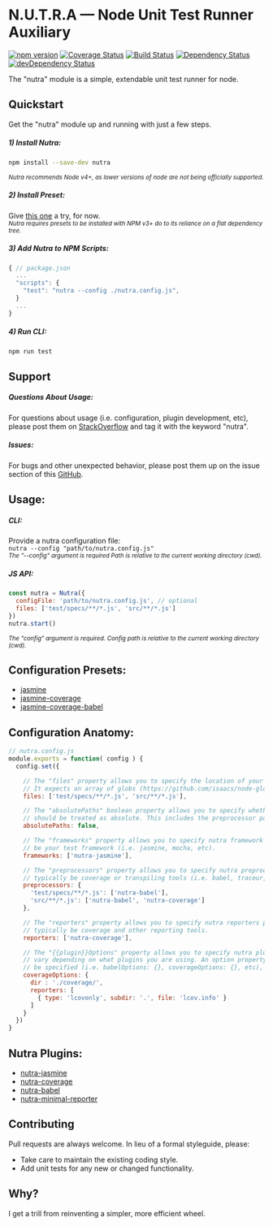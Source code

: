 # N.U.T.R.A — Node Unit Test Runner Auxiliary
[![npm version](https://badge.fury.io/js/nutra.svg)](https://badge.fury.io/js/nutra)
[![Coverage Status](https://coveralls.io/repos/github/m-a-r-c-e-l-i-n-o/nutra/badge.svg?branch=master)](https://coveralls.io/github/m-a-r-c-e-l-i-n-o/nutra?branch=master)
[![Build Status](https://travis-ci.org/m-a-r-c-e-l-i-n-o/nutra.svg?branch=master)](https://travis-ci.org/m-a-r-c-e-l-i-n-o/nutra)
[![Dependency Status](https://david-dm.org/m-a-r-c-e-l-i-n-o/nutra.svg)](https://david-dm.org/m-a-r-c-e-l-i-n-o/nutra)
[![devDependency Status](https://david-dm.org/m-a-r-c-e-l-i-n-o/nutra/dev-status.svg)](https://david-dm.org/m-a-r-c-e-l-i-n-o/nutra#info=devDependencies)

The "nutra" module is a simple, extendable unit test runner for node.

## Quickstart
Get the "nutra" module up and running with just a few steps.

##### 1) Install Nutra:
```bash
npm install --save-dev nutra
```
<sub>*Nutra recommends Node v4+, as lower versions of node are not being officially supported.*</sub>

##### 2) Install Preset:
Give [this one](https://github.com/m-a-r-c-e-l-i-n-o/nutra-jasmine-preset) a try, for now.<br />
<sub>*Nutra requires presets to be installed with NPM v3+ do to its reliance on a flat dependency tree.*</sub>

##### 3) Add Nutra to NPM Scripts:
```js
{ // package.json
  ...
  "scripts": {
    "test": "nutra --config ./nutra.config.js",
  }
  ...
}
```

##### 4) Run CLI:
```bash
npm run test
```

## Support
##### Questions About Usage:
For questions about usage (i.e. configuration, plugin development, etc), please post them on [StackOverflow](http://stackoverflow.com/) and tag it with the keyword "nutra".

##### Issues:
For bugs and other unexpected behavior, please post them up on the issue section of this [GitHub](https://github.com/m-a-r-c-e-l-i-n-o/nutra/issues).

## Usage:
##### CLI:
Provide a nutra configuration file:<br />
`nutra --config "path/to/nutra.config.js"`<br />
<sub>*The "--config" argument is required Path is relative to the current working directory (cwd).*</sub>

##### JS API:
```js
const nutra = Nutra({
  configFile: 'path/to/nutra.config.js', // optional
  files: ['test/specs/**/*.js', 'src/**/*.js']
})
nutra.start()
```
<sub>*The "config" argument is required. Config path is relative to the current working directory (cwd).*</sub>

## Configuration Presets:
- [jasmine](https://github.com/m-a-r-c-e-l-i-n-o/nutra-jasmine-preset)
- [jasmine-coverage](https://github.com/m-a-r-c-e-l-i-n-o/nutra-jasmine-coverage-preset)
- [jasmine-coverage-babel](https://github.com/m-a-r-c-e-l-i-n-o/nutra-jasmine-coverage-babel-preset)

## Configuration Anatomy:
```js
// nutra.config.js
module.exports = function( config ) {
  config.set({

    // The "files" property allows you to specify the location of your app files and specs.
    // It expects an array of globs (https://github.com/isaacs/node-glob) and is always required.
    files: ['test/specs/**/*.js', 'src/**/*.js'],

    // The "absolutePaths" boolean property allows you to specify whether or not all file paths
    // should be treated as absolute. This includes the preprocessor patterns.
    absolutePaths: false,

    // The "frameworks" property allows you to specify nutra framework plugins, this will typically
    // be your test framework (i.e. jasmine, mocha, etc).
    frameworks: ['nutra-jasmine'],

    // The "preprocessors" property allows you to specify nutra preprocessors plugins, this will
    // typically be coverage or transpiling tools (i.e. babel, traceur, typescript, etc).
    preprocessors: {
      'test/specs/**/*.js': ['nutra-babel'],
      'src/**/*.js': ['nutra-babel', 'nutra-coverage']
    },

    // The "reporters" property allows you to specify nutra reporters plugins, this will
    // typically be coverage and other reporting tools.
    reporters: ['nutra-coverage'],

    // The "{{plugin}}Options" property allows you to specify nutra plugin options, this will
    // vary depending on what plugins you are using. An option property for each plugin must
    // be specified (i.e. babelOptions: {}, coverageOptions: {}, etc), but it is not required.
    coverageOptions: {
      dir : './coverage/',
      reporters: [
        { type: 'lcovonly', subdir: '.', file: 'lcov.info' }
      ]
    }
  })
}
```

## Nutra Plugins:
- [nutra-jasmine](https://github.com/m-a-r-c-e-l-i-n-o/nutra-jasmine)
- [nutra-coverage](https://github.com/m-a-r-c-e-l-i-n-o/nutra-coverage)
- [nutra-babel](https://github.com/m-a-r-c-e-l-i-n-o/nutra-babel)
- [nutra-minimal-reporter](https://github.com/m-a-r-c-e-l-i-n-o/nutra-jasmine)

## Contributing
Pull requests are always welcome. In lieu of a formal styleguide, please:
- Take care to maintain the existing coding style.
- Add unit tests for any new or changed functionality.

## Why?
I get a trill from reinventing a simpler, more efficient wheel.
